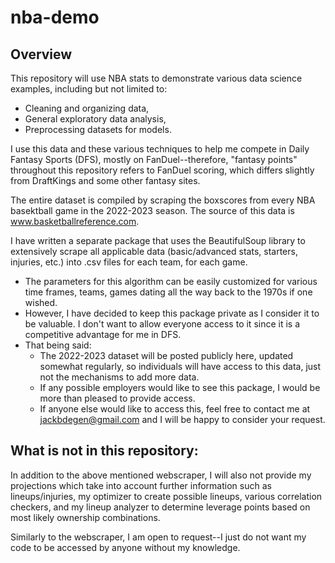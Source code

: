 # nba-demo

## Overview

This repository will use NBA stats to demonstrate various data science examples, including but not limited to: 
- Cleaning and organizing data,
- General exploratory data analysis,
- Preprocessing datasets for models.

I use this data and these various techniques to help me compete in Daily Fantasy Sports (DFS), mostly on FanDuel--therefore, "fantasy points" throughout this repository refers to FanDuel scoring, which differs slightly from DraftKings and some other fantasy sites.

The entire dataset is compiled by scraping the boxscores from every NBA basektball game in the 2022-2023 season. The source of this data is www.basketballreference.com.

I have written a separate package that uses the BeautifulSoup library to extensively scrape all applicable data (basic/advanced stats, starters, injuries, etc.) into .csv files for each team, for each game.
- The parameters for this algorithm can be easily customized for various time frames, teams, games dating all the way back to the 1970s if one wished.
- However, I have decided to keep this package private as I consider it to be valuable. I don't want to allow everyone access to it since it is a competitive advantage for me in DFS.
- That being said:
  * The 2022-2023 dataset will be posted publicly here, updated somewhat regularly, so individuals will have access to this data, just not the mechanisms to add more data.
  * If any possible employers would like to see this package, I would be more than pleased to provide access.
  * If anyone else would like to access this, feel free to contact me at jackbdegen@gmail.com and I will be happy to consider your request.


## What is not in this repository:

In addition to the above mentioned webscraper, I will also not provide my projections which take into account further information such as lineups/injuries, my optimizer to create possible lineups, various correlation checkers, and my lineup analyzer to determine leverage points based on most likely ownership combinations.

Similarly to the webscraper, I am open to request--I just do not want my code to be accessed by anyone without my knowledge.
